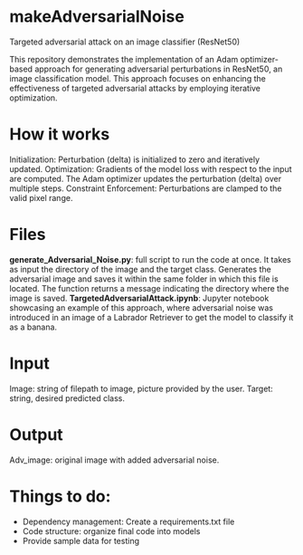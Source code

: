 # makeAdversarialNoise
Targeted adversarial attack on an image classifier (ResNet50)

This repository demonstrates the implementation of an Adam optimizer-based approach for generating adversarial perturbations in ResNet50, an image classification model. This approach focuses on enhancing the effectiveness of targeted adversarial attacks by employing iterative optimization.

# How it works 
Initialization: Perturbation (delta) is initialized to zero and iteratively updated.
Optimization: Gradients of the model loss with respect to the input are computed. The Adam optimizer updates the perturbation (delta) over multiple steps.
Constraint Enforcement: Perturbations are clamped to the valid pixel range. 

# Files 
**generate_Adversarial_Noise.py**: full script to run the code at once. It takes as input the directory of the image and the target class. Generates the adversarial image and saves it within the same folder in which this file is located. The function returns a message indicating the directory where the image is saved. 
**TargetedAdversarialAttack.ipynb**: Jupyter notebook showcasing an example of this approach, where adversarial noise was introduced in an image of a Labrador Retriever to get the model to classify it as a banana. 

# Input 
Image: string of filepath to image, picture provided by the user. 
Target: string, desired predicted class. 

# Output 
Adv_image: original image with added adversarial noise. 

# Things to do: 
- Dependency management: Create a requirements.txt file
- Code structure: organize final code into models
- Provide sample data for testing
